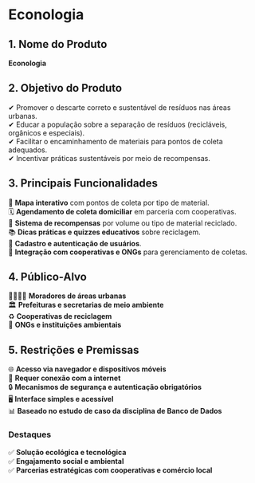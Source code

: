 # **Econologia**  

## **1. Nome do Produto**  
**Econologia**  


## **2. Objetivo do Produto**  
✔ Promover o descarte correto e sustentável de resíduos nas áreas urbanas.  
✔ Educar a população sobre a separação de resíduos (recicláveis, orgânicos e especiais).  
✔ Facilitar o encaminhamento de materiais para pontos de coleta adequados.  
✔ Incentivar práticas sustentáveis por meio de recompensas.  



## **3. Principais Funcionalidades**  
📍 **Mapa interativo** com pontos de coleta por tipo de material.  
🗓️ **Agendamento de coleta domiciliar** em parceria com cooperativas.  
🎁 **Sistema de recompensas** por volume ou tipo de material reciclado.  
📚 **Dicas práticas e quizzes educativos** sobre reciclagem.  
🔐 **Cadastro e autenticação de usuários**.  
🤝 **Integração com cooperativas e ONGs** para gerenciamento de coletas.  



## **4. Público-Alvo**  
👨‍👩‍👧‍👦 **Moradores de áreas urbanas**  
🏛️ **Prefeituras e secretarias de meio ambiente**  
♻️ **Cooperativas de reciclagem**  
🌱 **ONGs e instituições ambientais**  



## **5. Restrições e Premissas**  
🌐 **Acesso via navegador e dispositivos móveis**  
📶 **Requer conexão com a internet**  
🔒 **Mecanismos de segurança e autenticação obrigatórios**  
🖥️ **Interface simples e acessível**  
📊 **Baseado no estudo de caso da disciplina de Banco de Dados**  


### **Destaques**  
✅ **Solução ecológica e tecnológica**  
✅ **Engajamento social e ambiental**  
✅ **Parcerias estratégicas com cooperativas e comércio local**  
